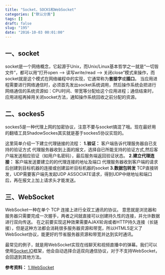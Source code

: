 ```yaml
---
title: "Socket、SOCKS和WebSocket"
categories: ["默认分类"]
tags: []
draft: false
slug: "195"
date: "2016-10-03 00:01:00"
---
```


一、socket
--------

socket是一个网络概念，它起源于Unix，而Unix/Linux基本哲学之一就是“一切皆文件”，都可以用“打开open –> 读写write/read –> 关闭close”模式来操作，而socket就是这个模式在网络编程中的实现，它通常称为**套接字**或**插口**。
当应用进程需要进行网络通信时，必须首先发出socket系统调用，然后操作系统会把进行网络通信的系统资源如：CPU时间、带宽等分配给这个应用进程；通信结束时，应用进程再掉用关闭socket方法，通知操作系统回收之前分配的资源。

二、sockes5
---------

sockes5是一种代理上网的加密协议，注意不要与socket搞混了哦。现在最好用的翻墙工具ShadowSockes其实就是基于sockes5协议实现的。

这里简单介绍一下建立代理链接的流程：
**1.验证：**
客户端告诉代理服务器自已支持的验证方式
代理服务器收到上面的报文，选择自已所能支持的验证方式,然后客户端发送相应验证（如用户名密码），最后服务端返回验证状态。
**2.建立代理连接：**
客户端发送要建立的的代理连接的地址及端口
代理服务器收到客户端的请求后创建到目标机器的连接或创建监听目标机器的socket
**3.数据包转发**
TCP直接转发，UDP需要客户端先发起UDP ASSOCIATE请求，得到UDP中继地址和端口后，再在报文上加上请求头才能发送。

三、WebSocket
-----------
WebSocket一种在单个 TCP 连接上进行全双工通讯的协议。
意思就是浏览器和服务器只需要完成一次握手，两者之间就直接可以创建持久性的连接，并允许数据进行双向传送。
在之前要实现这种效果需要AJAX轮询或者HTTP持久连接（长链接），但是这种方法都会消耗很多服务器资源和带宽，所以HTML5定义了WebSocket协议，能更好的节省服务器资源和带宽并达到实时通讯。

最常见的例子，就是用WebSocket实现在线聊天和视频直播中的弹幕。我们可以使用[Socket.IO][1]框架，他会自动选择合适双向通信协议，对于不支持WebSocket，会回退到其他方法。

**参考资料：**
[1.WebSocket][2]


  [1]: http://socket.io
  [2]: https://zh.wikipedia.org/wiki/WebSocket
